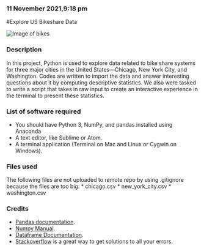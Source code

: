 ### 11 November 2021,9:18 pm

#Explore US Bikeshare Data

![Image of bikes](https://video.udacity-data.com/topher/2018/March/5aa7718d_divvy/divvy.jpg)

### Description
In this project, Python is used to explore data related to bike share systems for three major cities in the United States—Chicago, New York City, and Washington. Codes are written to import the data and answer interesting questions about it by computing descriptive statistics. We also were tasked to write a script that takes in raw input to create an interactive experience in the terminal to present these statistics.

### List of software required
* You should have Python 3, NumPy, and pandas installed using Anaconda
* A text editor, like Sublime or Atom.
* A terminal application (Terminal on Mac and Linux or Cygwin on Windows).


### Files used
The following files are not uploaded to remote repo by using .gitignore because the files are too big:
    * chicago.csv
    * new_york_city.csv
    * washington.csv


### Credits
* [Pandas documentation](https://pandas.pydata.org/pandas-docs/stable/).
* [Numpy Manual](https://docs.scipy.org/doc/numpy-1.13.0/contents.html).    
* [Dataframe Documentation](https://pandas.pydata.org/pandas-docs/stable/reference/frame.html#dataframe).
* [Stackoverflow](www.stackoverflow.com) is a great way to get solutions to all your errors.

